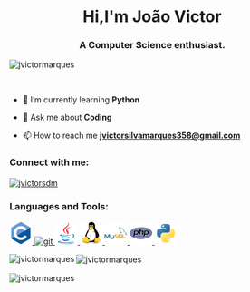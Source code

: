 <h1 align="center">Hi,I'm João Victor</h1>
<h3 align="center">A Computer Science enthusiast.</h3>

<p align="left"> <img src="https://komarev.com/ghpvc/?username=jvictormarques&label=Profile%20views&color=0e75b6&style=flat" alt="jvictormarques" /> </p>

<p align="left"> <a href="https://twitter.com/" target="blank"><img src="https://img.shields.io/twitter/follow/?logo=twitter&style=for-the-badge" alt="" /></a> </p>

- 🌱 I’m currently learning **Python**

- 💬 Ask me about **Coding**

- 📫 How to reach me **jvictorsilvamarques358@gmail.com**

<h3 align="left">Connect with me:</h3>
<p align="left">
<a href="https://instagram.com/jvictorsmarques" target="blank"><img align="center" src="https://raw.githubusercontent.com/rahuldkjain/github-profile-readme-generator/master/src/images/icons/Social/instagram.svg" alt="jvictorsdm" height="30" width="40" /></a>
</p>

<h3 align="left">Languages and Tools:</h3>
<p align="left"> <a href="https://www.cprogramming.com/" target="_blank" rel="noreferrer"> <img src="https://raw.githubusercontent.com/devicons/devicon/master/icons/c/c-original.svg" alt="c" width="40" height="40"/> </a> <a href="https://git-scm.com/" target="_blank" rel="noreferrer"> <img src="https://www.vectorlogo.zone/logos/git-scm/git-scm-icon.svg" alt="git" width="40" height="40"/> </a> <a href="https://www.java.com" target="_blank" rel="noreferrer"> <img src="https://raw.githubusercontent.com/devicons/devicon/master/icons/java/java-original.svg" alt="java" width="40" height="40"/> </a> <a href="https://www.linux.org/" target="_blank" rel="noreferrer"> <img src="https://raw.githubusercontent.com/devicons/devicon/master/icons/linux/linux-original.svg" alt="linux" width="40" height="40"/> </a> <a href="https://www.mysql.com/" target="_blank" rel="noreferrer"> <img src="https://raw.githubusercontent.com/devicons/devicon/master/icons/mysql/mysql-original-wordmark.svg" alt="mysql" width="40" height="40"/> </a> <a href="https://www.php.net" target="_blank" rel="noreferrer"> <img src="https://raw.githubusercontent.com/devicons/devicon/master/icons/php/php-original.svg" alt="php" width="40" height="40"/> </a> <a href="https://www.python.org" target="_blank" rel="noreferrer"> <img src="https://raw.githubusercontent.com/devicons/devicon/master/icons/python/python-original.svg" alt="python" width="40" height="40"/> </a> </p>

<p><img align="left" src="https://github-readme-stats.vercel.app/api/top-langs?username=jvictormarques&show_icons=true&locale=en&layout=compact" alt="jvictormarques" /></p>

<p>&nbsp;<img align="center" src="https://github-readme-stats.vercel.app/api?username=jvictormarques&show_icons=true&locale=en" alt="jvictormarques" /></p>

<p><img align="center" src="https://github-readme-streak-stats.herokuapp.com/?user=jvictormarques&" alt="jvictormarques" /></p>
